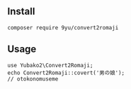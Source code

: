 ## Install
```
composer require 9yu/convert2romaji
```
## Usage
```
use Yubako2\Convert2Romaji;
echo Convert2Romaji::covert('男の娘');
// otokonomuseme
```
